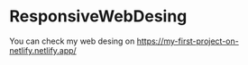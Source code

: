 # ResponsiveWebDesing

You can check my web desing on https://my-first-project-on-netlify.netlify.app/
